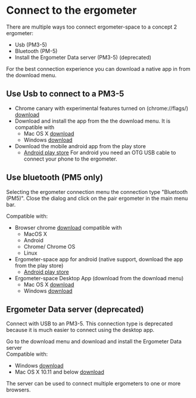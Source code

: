 # Connect to the ergometer

There are multiple ways too connect ergometer-space to a concept 2 ergometer:
* Usb (PM3-5)
* Bluetooth (PM-5)
* Install the Ergometer Data server (PM3-5) (deprecated) 

For the best connection experience you can download a native app in from the download menu.

## Use Usb to connect to a PM3-5

* Chrome canary with experimental features turned on (chrome://flags/) [download](https://www.google.com/chrome/canary/)
* Download and install the app from the the download menu. It is compatible with 
  - Mac OS X [download](https://ergometer-space.org/downloads/Ergometer-space-installer.pkg)
  - Windows [download](https://ergometer-space.org/downloads/Ergometer-space-installer.exe)
* Download the mobile android app from the play store
  - [Android play store](https://play.google.com/store/apps/details?id=org.tijmenvangulik.ergometerspace&gl=NL)
    For android you need an OTG USB cable to connect your phone to the ergometer.

## Use bluetooth (PM5 only)

Selecting the ergometer connection menu the connection type "Bluetooth (PM5)".
Close the dialog and click on the pair ergometer in the main menu bar.

Compatible with:
* Browser chrome [download](https://www.google.com/chrome) compatible with 
  - MacOS X
  - Android
  - Chrome/ Chrome OS
  - Linux
* Ergometer-space app for android (native support, download the app from the play store)
  - [Android play store](https://play.google.com/store/apps/details?id=org.tijmenvangulik.ergometerspace&gl=NL)
* Ergometer-space Desktop App (download from the download menu)
  - Mac OS X [download](https://ergometer-space.org/downloads/Ergometer-space-installer.pkg)
  - Windows [download](https://ergometer-space.org/downloads/Ergometer-space-installer.exe)
  
## Ergometer Data server (deprecated)

Connect with USB to an PM3-5. This connection type is deprecated because it is much easier to connect using the desktop app.

Go to the download menu and download and install the Ergometer Data server  
Compatible with:
* Windows [download](https://ergometer-space.org/downloads/setup.exe)
* Mac OS X 10.11 and below [download](https://ergometer-space.org/downloads/Install%20Ergometer%20Data%20Server.dmg)

The server can be used to connect multiple ergometers to one or more browsers.
